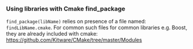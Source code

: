 

### Using libraries with Cmake find_package

`find_package(libName)`
relies on presence of a file named: `findLibName.cmake`.
For common such files for common libraries e.g. Boost, they are already
included with cmake:
https://github.com/Kitware/CMake/tree/master/Modules

